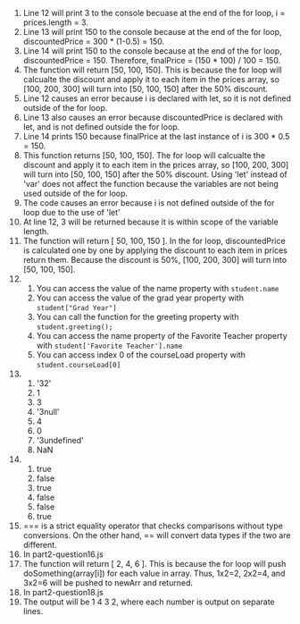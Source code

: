1. Line 12 will print 3 to the console becuase at the end of the for loop, i = prices.length = 3. 
2. Line 13 will print 150 to the console because at the end of the for loop, discountedPrice = 300 * (1-0.5) = 150.
3. Line 14 will print 150 to the console because at the end of the for loop, discountedPrice = 150. Therefore, finalPrice = (150 * 100) / 100 = 150.
4. The function will return [50, 100, 150]. This is because the for loop will calcualte the discount and apply it to each item in the prices array, so [100, 200, 300] will turn into [50, 100, 150] after the 50% discount.
5. Line 12 causes an error because i is declared with let, so it is not defined outside of the for loop.
6. Line 13 also causes an error because discountedPrice is declared with let, and is not defined outside the for loop.
7. Line 14 prints 150 because finalPrice at the last instance of i is 300 * 0.5 = 150. 
8. This function returns [50, 100, 150]. The for loop will calcualte the discount and apply it to each item in the prices array, so [100, 200, 300] will turn into [50, 100, 150] after the 50% discount. Using 'let' instead of 'var' does not affect the function because the variables are not being used outside of the for loop. 
9. The code causes an error because i is not defined outside of the for loop due to the use of 'let' 
10. At line 12, 3 will be returned because it is within scope of the variable length.
11. The function will return [ 50, 100, 150 ]. In the for loop, discountedPrice is calculated one by one by applying the discount to each item in prices return them. Because the discount is 50%, [100, 200, 300] will turn into [50, 100, 150].
12. 
    1.  You can access the value of the name property with ```student.name```
    2.  You can access the value of the grad year property with ```student["Grad Year"]```
    3.  You can call the function for the greeting property with ```student.greeting();```
    4.  You can access the name property of the Favorite Teacher property with ```student['Favorite Teacher'].name```
    5.  You can access index 0 of the courseLoad property with ```student.courseLoad[0]```
13. 
    1.  '32'
    2.  1
    3.  3
    4.  '3null'
    5.  4
    6.  0
    7.  '3undefined'
    8.  NaN
14. 
    1.  true
    2.  false
    3.  true
    4.  false
    5.  false
    6.  true
15. === is a strict equality operator that checks comparisons without type conversions. On the other hand, == will convert data types if the two are different. 
16. In part2-question16.js
17. The function will return [ 2, 4, 6 ]. This is because the for loop will push doSomething(array[i]) for each value in array. Thus, 1x2=2, 2x2=4, and 3x2=6 will be pushed to newArr and returned.
18. In part2-question18.js
19. The output will be 1 4 3 2, where each number is output on separate lines. 